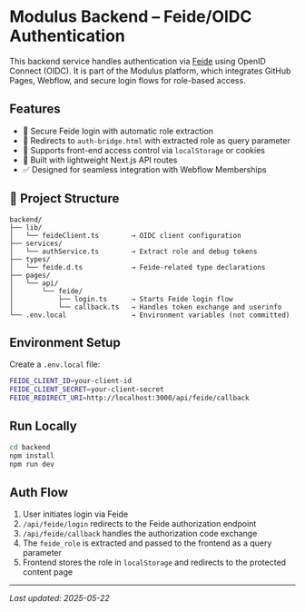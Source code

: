 # Modulus Backend – Feide/OIDC Authentication

This backend service handles authentication via [Feide](https://www.feide.no/) using OpenID Connect (OIDC). It is part of the Modulus platform, which integrates GitHub Pages, Webflow, and secure login flows for role-based access.

## Features

- 🔐 Secure Feide login with automatic role extraction
- 🔁 Redirects to `auth-bridge.html` with extracted role as query parameter
- 💾 Supports front-end access control via `localStorage` or cookies
- 🌱 Built with lightweight Next.js API routes
- ✅ Designed for seamless integration with Webflow Memberships

## 📁 Project Structure

```
backend/
├── lib/
│   └── feideClient.ts        → OIDC client configuration
├── services/
│   └── authService.ts        → Extract role and debug tokens
├── types/
│   └── feide.d.ts            → Feide-related type declarations
├── pages/
│   └── api/
│       └── feide/
│           ├── login.ts      → Starts Feide login flow
│           └── callback.ts   → Handles token exchange and userinfo
└── .env.local                → Environment variables (not committed)
```

## Environment Setup

Create a `.env.local` file:

```bash
FEIDE_CLIENT_ID=your-client-id
FEIDE_CLIENT_SECRET=your-client-secret
FEIDE_REDIRECT_URI=http://localhost:3000/api/feide/callback
```

## Run Locally

```bash
cd backend
npm install
npm run dev
```

## Auth Flow

1. User initiates login via Feide
2. `/api/feide/login` redirects to the Feide authorization endpoint
3. `/api/feide/callback` handles the authorization code exchange
4. The `feide_role` is extracted and passed to the frontend as a query parameter
5. Frontend stores the role in `localStorage` and redirects to the protected content page

---

_Last updated: 2025-05-22_